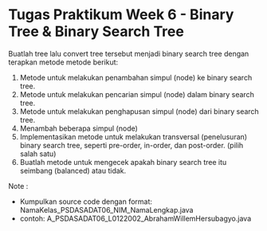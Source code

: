 # Tugas Praktikum Week 6 - Binary Tree & Binary Search Tree 

Buatlah tree lalu convert tree tersebut menjadi binary search tree dengan terapkan metode metode berikut:
1. Metode untuk melakukan penambahan simpul (node) ke binary search tree.
2. Metode untuk melakukan pencarian simpul (node) dalam binary search tree.
3. Metode untuk melakukan penghapusan simpul (node) dari binary search tree.
4. Menambah beberapa simpul (node)
5. Implementasikan metode untuk melakukan transversal (penelusuran) binary search tree, seperti pre-order, in-order, dan post-order. (pilih salah satu)
6. Buatlah metode untuk mengecek apakah binary search tree itu seimbang (balanced) atau tidak.

Note :
- Kumpulkan source code dengan format:
    NamaKelas_PSDASADAT06_NIM_NamaLengkap.java
- contoh: A_PSDASADAT06_L0122002_AbrahamWillemHersubagyo.java
